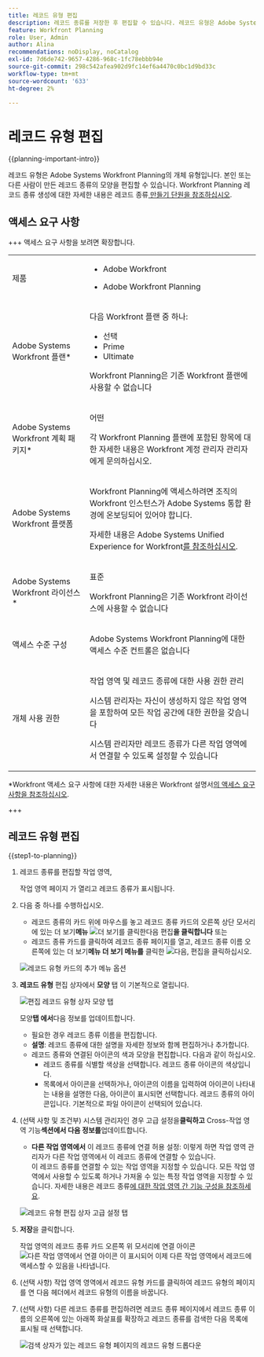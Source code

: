 ```yaml
---
title: 레코드 유형 편집
description: 레코드 종류를 저장한 후 편집할 수 있습니다. 레코드 유형은 Adobe Systems Workfront Planning의 개체 유형입니다.
feature: Workfront Planning
role: User, Admin
author: Alina
recommendations: noDisplay, noCatalog
exl-id: 7d6de742-9657-4286-968c-1fc78ebbb94e
source-git-commit: 298c542afea902d9fc14ef6a4470c0bc1d9bd33c
workflow-type: tm+mt
source-wordcount: '633'
ht-degree: 2%

---
```



# 레코드 유형 편집

<!--<span class="preview">The information on this page refers to functionality not yet generally available. It is available only in the Preview environment for all customers. After the monthly releases to Production, the same features are also available in the Production environment for customers who enabled fast releases. </span>   

<span class="preview">For information about fast releases, see [Enable or disable fast releases for your organization](/help/quicksilver/administration-and-setup/set-up-workfront/configure-system-defaults/enable-fast-release-process.md). </span>
-->

{{planning-important-intro}}

레코드 유형은 Adobe Systems Workfront Planning의 개체 유형입니다. 본인 또는 다른 사람이 만든 레코드 종류의 모양을 편집할 수 있습니다. Workfront Planning 레코드 종류 생성에 대한 자세한 내용은 레코드 종류[ 만들기 단원을 참조하십시오](/help/quicksilver/planning/architecture/create-record-types.md).

## 액세스 요구 사항

+++ 액세스 요구 사항을 보려면 확장합니다.

<table style="table-layout:auto"> 
<col> 
</col> 
<col> 
</col> 
<tbody> 
    <tr> 
<tr> 
<td> 
   <p> 제품</p> </td> 
   <td> 
   <ul><li><p> Adobe Workfront</p></li> 
   <li><p> Adobe Workfront Planning<p></li></ul></td> 
  </tr>   
<tr> 
   <td role="rowheader"><p>Adobe Systems Workfront 플랜*</p></td> 
   <td> 
<p>다음 Workfront 플랜 중 하나:</p> 
<ul><li>선택</li> 
<li>Prime</li> 
<li>Ultimate</li></ul> 
<p>Workfront Planning은 기존 Workfront 플랜에 사용할 수 없습니다</p> 
   </td> 
<tr> 
   <td role="rowheader"><p>Adobe Systems Workfront 계획 패키지*</p></td> 
   <td> 
<p>어떤 </p> 
<p>각 Workfront Planning 플랜에 포함된 항목에 대한 자세한 내용은 Workfront 계정 관리자 관리자에게 문의하십시오. </p> 
   </td> 
 <tr> 
   <td role="rowheader"><p>Adobe Systems Workfront 플랫폼</p></td> 
   <td> 
<p>Workfront Planning에 액세스하려면 조직의 Workfront 인스턴스가 Adobe Systems 통합 환경에 온보딩되어 있어야 합니다.</p> 
<p>자세한 내용은 Adobe Systems Unified Experience for Workfront<a href="/help/quicksilver/workfront-basics/navigate-workfront/workfront-navigation/adobe-unified-experience.md">를 참조하십시오</a>. </p> 
   </td> 
   </tr> 
  </tr> 
  <tr> 
   <td role="rowheader"><p>Adobe Systems Workfront 라이선스*</p></td> 
   <td><p> 표준 </p>
   <p>Workfront Planning은 기존 Workfront 라이선스에 사용할 수 없습니다</p> 
  </td> 
  </tr> 
  <tr> 
   <td role="rowheader"><p>액세스 수준 구성</p></td> 
   <td> <p>Adobe Systems Workfront Planning에 대한 액세스 수준 컨트롤은 없습니다</p>   
</td> 
  </tr> 
<tr> 
   <td role="rowheader"><p>개체 사용 권한</p></td> 
   <td>   <p>작업 영역 및 레코드 종류에 대한 사용 권한 관리 </p>  
   <p>시스템 관리자는 자신이 생성하지 않은 작업 영역을 포함하여 모든 작업 공간에 대한 권한을 갖습니다</p>
   <p>시스템 관리자만 레코드 종류가 다른 작업 영역에서 연결할 수 있도록 설정할 수 있습니다</p> </td> 
  </tr>

</tbody> 
</table>

*Workfront 액세스 요구 사항에 대한 자세한 내용은 Workfront 설명서[의 액세스 요구 사항을 참조하십시오](/help/quicksilver/administration-and-setup/add-users/access-levels-and-object-permissions/access-level-requirements-in-documentation.md).

+++

## 레코드 유형 편집

{{step1-to-planning}}

1. 레코드 종류를 편집할 작업 영역,

   작업 영역 페이지 가 열리고 레코드 종류가 표시됩니다.
1. 다음 중 하나를 수행하십시오.

   * 레코드 종류의 카드 위에 마우스를 놓고 레코드 종류 카드의 오른쪽 상단 모서리에 있는 더 보기&#x200B;**메뉴** ![더 보기를 클릭한 ](assets/more-menu.png)다음 편집&#x200B;**을 클릭합니다**
또는
   * 레코드 종류 카드를 클릭하여 레코드 종류 페이지를 열고, 레코드 종류 이름 오른쪽에 있는 더 보기&#x200B;**메뉴 더 보기 메뉴를** 클릭한 ![다음, 편집](assets/more-menu.png)을 클릭하십시오&#x200B;**&#x200B;**.

   ![레코드 유형 카드의 추가 메뉴 옵션](assets/more-menu-options-from-record-type-card.png)

1. **레코드 유형** 편집 상자에서 **모양** 탭 이 기본적으로 열립니다.

   ![편집 레코드 유형 상자 모양 탭 ](assets/edit-record-type-box-appearance-tab.png)

   모양&#x200B;**탭 에서**&#x200B;다음 정보를 업데이트합니다.

   * 필요한 경우 레코드 종류 이름을 편집합니다. <!--did they add a field label for this?-->
   * **설명**: 레코드 종류에 대한 설명을 자세한 정보와 함께 편집하거나 추가합니다.
   * 레코드 종류와 연결된 아이콘의 색과 모양을 편집합니다. 다음과 같이 하십시오.
      * 레코드 종류를 식별할 색상을 선택합니다. 레코드 종류 아이콘의 색상입니다.
      * 목록에서 아이콘을 선택하거나, 아이콘의 이름을 입력하여 아이콘이 나타내는 내용을 설명한 다음, 아이콘이 표시되면 선택합니다. 레코드 종류의 아이콘입니다. 기본적으로 파일 아이콘이 선택되어 있습니다.

   <!--old info: 
   1. (Conditional) If you are a system administrator, click the **Advanced settings** tab in the **Edit record type** box. 
      ![Edit record type box advanced settings tab](assets/edit-record-type-box-advanced-settings-tab.png)
   1. (Conditional) Update the following information in the **Advanced settings** tab: 
      * Enable the **Connect from other workspace** setting. When enabled, the record type is accessible and can be connected from other workspaces. 
      * Choose from which workspaces the record type can be accessed. Choose from the following options:
         * **System wide**: Users can connect to this record type from all workspaces where they have manage permissions. 
         * **Specific workspaces**: Add the names of the workspaces where workspace managers can connect to this record type.-->


1. (선택 사항 및 조건부) 시스템 관리자인 경우 고급 설정을&#x200B;**클릭하고** Cross-작업 영역 기능&#x200B;**섹션에서 다음 정보를**&#x200B;업데이트합니다.<!--the info here is duplicated in the Create record types article-->
   * **다른 작업 영역에서** 이 레코드 종류에 연결 허용 설정: 이렇게 하면 작업 영역 관리자가 다른 작업 영역에서 이 레코드 종류에 연결할 수 있습니다.\
     이 레코드 종류를 연결할 수 있는 작업 영역을 지정할 수 있습니다. 모든 작업 영역에서 사용할 수 있도록 하거나 가져올 수 있는 특정 작업 영역을 지정할 수 있습니다.
자세한 내용은 레코드 종류[에 대한 작업 영역 간 기능 구성을 참조하세요](/help/quicksilver/planning/architecture/configure-record-type-cross-workspace-capabilities.md).

   ![레코드 유형 편집 상자 고급 설정 탭](assets/edit-record-type-box-advanced-settings-tab.png)

   <!--replace last point with this when we release dynamic record types:
      1. (Optional and conditional) If you are a system administrator, click **Advanced settings** and update the following information in the **Cross-workspace capability** section: **** the info here is duplicated in the Edit record types article ***
         * Enable the **Allow adding this record type to other workspaces** setting: This allows workspace managers to add this record type to other workspaces. 
               You can designate specific users who can add this record type to other workspaces. 
         * Enable the **Allow connecting to this record type in other workspaces** setting: This allows workspace managers to connect to this record type from other workspaces.  
               You can designate which workspaces this record type can be connected from. You can make it available for all workspaces or designate specific ones where you can import it.
         For more information, see [Configure cross-workspace capabilities for record types](/help/quicksilver/planning/architecture/configure-record-type-cross-workspace-capabilities.md).  
         ******** replace screen shot below **********
         ![Create record type box on advanced settings tab](assets/create-record-type-box-advanced-settings-tab.png) 
      -->

1. **저장**&#x200B;을 클릭합니다.

   작업 영역의 레코드 종류 카드 오른쪽 위 모서리에 연결 아이콘 ![다른 작업 영역에서 연결 아이콘](assets/connect-from-other-workspaces-icon.png) 이 표시되어 이제 다른 작업 영역에서 레코드에 액세스할 수 있음을 나타냅니다.

1. (선택 사항) 작업 영역 영역에서 레코드 유형 카드를 클릭하여 레코드 유형의 페이지를 연 다음 헤더에서 레코드 유형의 이름을 바꿉니다.

1. (선택 사항) 다른 레코드 종류를 편집하려면 레코드 종류 페이지에서 레코드 종류 이름의 오른쪽에 있는 아래쪽 화살표를 확장하고 레코드 종류를 검색한 다음 목록에 표시될 때 선택합니다.

   ![검색 상자가 있는 레코드 유형 페이지의 레코드 유형 드롭다운](assets/record-type-drop-down-on-record-type-page-with-search-box.png)
